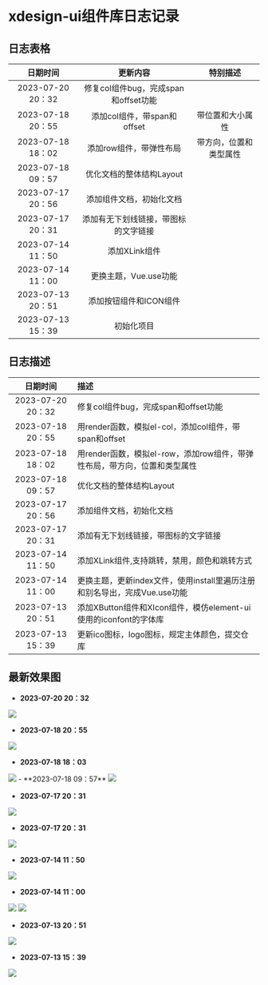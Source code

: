 # xdesign-ui组件库日志记录
## 日志表格
|日期时间|更新内容|特别描述|
| :---: | :---: | :---: |
|2023-07-20 20：32|修复col组件bug，完成span和offset功能||
|2023-07-18 20：55|添加col组件，带span和offset|带位置和大小属性|
|2023-07-18 18：02|添加row组件，带弹性布局|带方向，位置和类型属性|
|2023-07-18 09：57|优化文档的整体结构Layout||
|2023-07-17 20：56|添加组件文档，初始化文档||
|2023-07-17 20：31|添加有无下划线链接，带图标的文字链接||
|2023-07-14 11：50|添加XLink组件||
|2023-07-14 11：00|更换主题，Vue.use功能||
|2023-07-13 20：51|添加按钮组件和ICON组件||
|2023-07-13 15：39|初始化项目||

## 日志描述
|日期时间|描述|
| :---: | :--- |
|2023-07-20 20：32|修复col组件bug，完成span和offset功能||
|2023-07-18 20：55|用render函数，模拟el-col，添加col组件，带span和offset|带位置和大小属性|
|2023-07-18 18：02|用render函数，模拟el-row，添加row组件，带弹性布局，带方向，位置和类型属性||
|2023-07-18 09：57|优化文档的整体结构Layout||
|2023-07-17 20：56|添加组件文档，初始化文档||
|2023-07-17 20：31|添加有无下划线链接，带图标的文字链接||
|2023-07-14 11：50|添加XLink组件,支持跳转，禁用，颜色和跳转方式|
|2023-07-14 11：00|更换主题，更新index文件，使用install里遍历注册和别名导出，完成Vue.use功能|
|2023-07-13 20：51|添加XButton组件和XIcon组件，模仿element-ui 使用的iconfont的字体库|
|2023-07-13 15：39|更新ico图标，logo图标，规定主体颜色，提交仓库|


## 最新效果图
- **2023-07-20 20：32**
<img src="./mdImg/row-bugfixedpng">

- **2023-07-18 20：55**

<img src="./mdImg/col-span.png">

- **2023-07-18 18：03**

<img src="./mdImg/row-flex.png">
- **2023-07-18 09：57**

<img src="./mdImg/user-layout.png">

- **2023-07-17 20：31**

<img src="./mdImg/user-init.png">

- **2023-07-17 20：31**

<img src="./mdImg/link-icon.png">

- **2023-07-14 11：50**

<img src="./mdImg/link.png">

- **2023-07-14 11：00**

<img src="./mdImg/theme-main.png">
<img src="./mdImg/theme-test.png">

- **2023-07-13 20：51**

<img src="./mdImg/button+icon.png">

- **2023-07-13 15：39**

<img src="./mdImg/init.png">